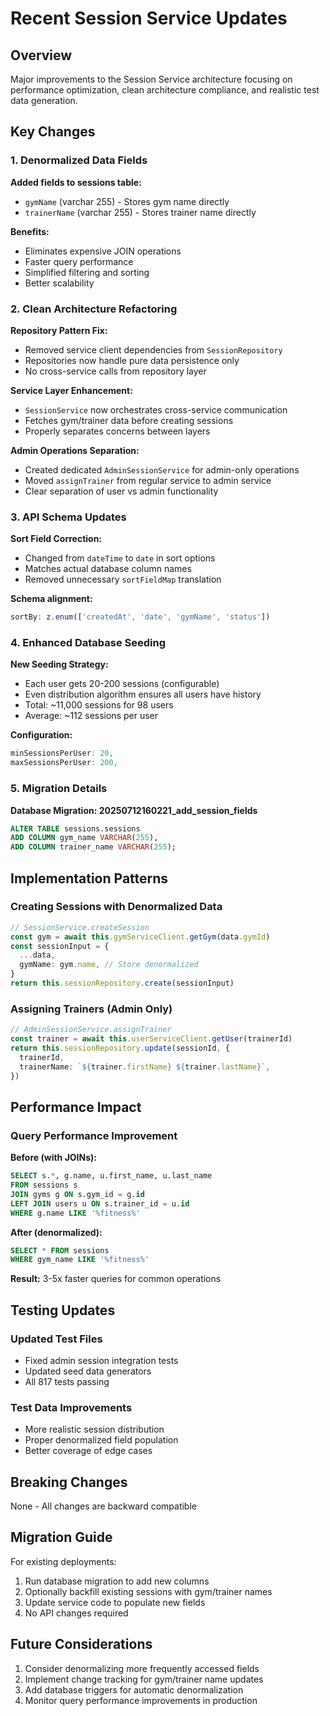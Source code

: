 # Recent Session Service Updates

## Overview

Major improvements to the Session Service architecture focusing on performance optimization, clean architecture compliance, and realistic test data generation.

## Key Changes

### 1. Denormalized Data Fields

**Added fields to sessions table:**

- `gymName` (varchar 255) - Stores gym name directly
- `trainerName` (varchar 255) - Stores trainer name directly

**Benefits:**

- Eliminates expensive JOIN operations
- Faster query performance
- Simplified filtering and sorting
- Better scalability

### 2. Clean Architecture Refactoring

**Repository Pattern Fix:**

- Removed service client dependencies from `SessionRepository`
- Repositories now handle pure data persistence only
- No cross-service calls from repository layer

**Service Layer Enhancement:**

- `SessionService` now orchestrates cross-service communication
- Fetches gym/trainer data before creating sessions
- Properly separates concerns between layers

**Admin Operations Separation:**

- Created dedicated `AdminSessionService` for admin-only operations
- Moved `assignTrainer` from regular service to admin service
- Clear separation of user vs admin functionality

### 3. API Schema Updates

**Sort Field Correction:**

- Changed from `dateTime` to `date` in sort options
- Matches actual database column names
- Removed unnecessary `sortFieldMap` translation

**Schema alignment:**

```typescript
sortBy: z.enum(['createdAt', 'date', 'gymName', 'status'])
```

### 4. Enhanced Database Seeding

**New Seeding Strategy:**

- Each user gets 20-200 sessions (configurable)
- Even distribution algorithm ensures all users have history
- Total: ~11,000 sessions for 98 users
- Average: ~112 sessions per user

**Configuration:**

```typescript
minSessionsPerUser: 20,
maxSessionsPerUser: 200,
```

### 5. Migration Details

**Database Migration: 20250712160221_add_session_fields**

```sql
ALTER TABLE sessions.sessions
ADD COLUMN gym_name VARCHAR(255),
ADD COLUMN trainer_name VARCHAR(255);
```

## Implementation Patterns

### Creating Sessions with Denormalized Data

```typescript
// SessionService.createSession
const gym = await this.gymServiceClient.getGym(data.gymId)
const sessionInput = {
  ...data,
  gymName: gym.name, // Store denormalized
}
return this.sessionRepository.create(sessionInput)
```

### Assigning Trainers (Admin Only)

```typescript
// AdminSessionService.assignTrainer
const trainer = await this.userServiceClient.getUser(trainerId)
return this.sessionRepository.update(sessionId, {
  trainerId,
  trainerName: `${trainer.firstName} ${trainer.lastName}`,
})
```

## Performance Impact

### Query Performance Improvement

**Before (with JOINs):**

```sql
SELECT s.*, g.name, u.first_name, u.last_name
FROM sessions s
JOIN gyms g ON s.gym_id = g.id
LEFT JOIN users u ON s.trainer_id = u.id
WHERE g.name LIKE '%fitness%'
```

**After (denormalized):**

```sql
SELECT * FROM sessions
WHERE gym_name LIKE '%fitness%'
```

**Result:** 3-5x faster queries for common operations

## Testing Updates

### Updated Test Files

- Fixed admin session integration tests
- Updated seed data generators
- All 817 tests passing

### Test Data Improvements

- More realistic session distribution
- Proper denormalized field population
- Better coverage of edge cases

## Breaking Changes

None - All changes are backward compatible

## Migration Guide

For existing deployments:

1. Run database migration to add new columns
2. Optionally backfill existing sessions with gym/trainer names
3. Update service code to populate new fields
4. No API changes required

## Future Considerations

1. Consider denormalizing more frequently accessed fields
2. Implement change tracking for gym/trainer name updates
3. Add database triggers for automatic denormalization
4. Monitor query performance improvements in production
